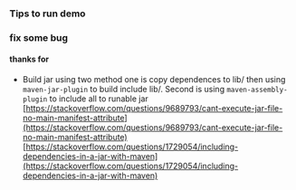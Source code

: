 ### Tips to run demo

### fix some bug
#### thanks for
- Build jar using two method one is copy dependences to lib/ then using `maven-jar-plugin` to build include lib/. Second is using `maven-assembly-plugin` to include all to runable jar
[https://stackoverflow.com/questions/9689793/cant-execute-jar-file-no-main-manifest-attribute](https://stackoverflow.com/questions/9689793/cant-execute-jar-file-no-main-manifest-attribute)
[https://stackoverflow.com/questions/1729054/including-dependencies-in-a-jar-with-maven](https://stackoverflow.com/questions/1729054/including-dependencies-in-a-jar-with-maven)